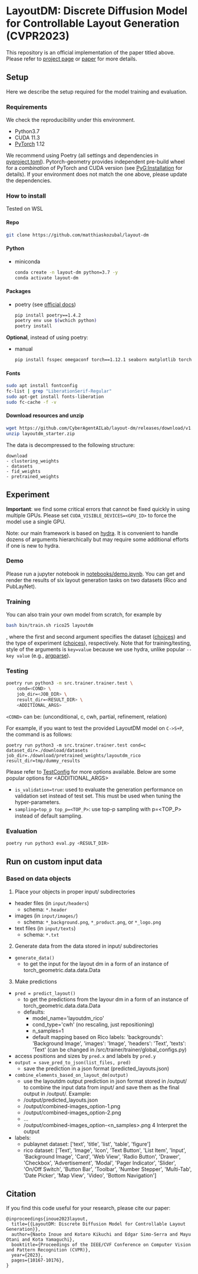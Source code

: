 # LayoutDM: Discrete Diffusion Model for Controllable Layout Generation (CVPR2023)
This repository is an official implementation of the paper titled above.
Please refer to [project page](https://cyberagentailab.github.io/layout-dm/) or [paper](https://arxiv.org/abs/2303.08137) for more details.

## Setup
Here we describe the setup required for the model training and evaluation.

### Requirements
We check the reproducibility under this environment.
- Python3.7
- CUDA 11.3
- [PyTorch](https://pytorch.org/get-started/locally/) 1.12

We recommend using Poetry (all settings and dependencies in [pyproject.toml](pyproject.toml)).
Pytorch-geometry provides independent pre-build wheel for a *combination* of PyTorch and CUDA version (see [PyG:Installation](https://pytorch-geometric.readthedocs.io/en/latest/install/installation.html
) for details). If your environment does not match the one above, please update the dependencies.


### How to install
Tested on WSL

#### Repo
  ```bash
  git clone https://github.com/matthiaskozubal/layout-dm
  ```

#### Python 
- miniconda
  ```bash
  conda create -n layout-dm python=3.7 -y
  conda activate layout-dm
  ```

#### Packages
- poetry (see [official docs](https://python-poetry.org/docs/))
  ```bash
  pip install poetry==1.4.2
  poetry env use $(wchich python)
  poetry install  
  ```

**Optional**, instead of using poetry:
- manual 
  ```bash
  pip install fsspec omegaconf torch==1.12.1 seaborn matplotlib torch-geometric==2.3.1 torchaudio==0.12.1 torchvision==0.13.1 hydra-core==1.1.2
  ```

#### Fonts
  ```bash
  sudo apt install fontconfig
  fc-list | grep "LiberationSerif-Regular"
  sudo apt-get install fonts-liberation
  sudo fc-cache -f -v
```

#### Download resources and unzip
``` bash
wget https://github.com/CyberAgentAILab/layout-dm/releases/download/v1.0.0/layoutdm_starter.zip
unzip layoutdm_starter.zip
```

The data is decompressed to the following structure:
```
download
- clustering_weights
- datasets
- fid_weights
- pretrained_weights
```

## Experiment
**Important**: we find some critical errors that cannot be fixed quickly in using multiple GPUs. Please set `CUDA_VISIBLE_DEVICES=<GPU_ID>` to force the model use a single GPU.

Note: our main framework is based on [hydra](https://hydra.cc/). It is convenient to handle dozens of arguments hierarchically but may require some additional efforts if one is new to hydra.

### Demo
Please run a jupyter notebook in [notebooks/demo.ipynb](notebooks/demo.ipynb). You can get and render the results of six layout generation tasks on two datasets (Rico and PubLayNet).

### Training
You can also train your own model from scratch, for example by

```bash
bash bin/train.sh rico25 layoutdm
```

, where the first and second argument specifies the dataset ([choices](src/trainer/trainer/config/dataset)) and the type of experiment ([choices](src/trainer/trainer/config/experiment)), respectively.
Note that for training/testing, style of the arguments is `key=value` because we use hydra, unlike popular `--key value` (e.g., [argparse](https://docs.python.org/3/library/argparse.html)).

### Testing

```bash
poetry run python3 -m src.trainer.trainer.test \
    cond=<COND> \
    job_dir=<JOB_DIR> \
    result_dir=<RESULT_DIR> \
    <ADDITIONAL_ARGS>
```
`<COND>` can be: (unconditional, c, cwh, partial, refinement, relation)

For example, if you want to test the provided LayoutDM model on `C->S+P`, the command is as follows:
```
poetry run python3 -m src.trainer.trainer.test cond=c dataset_dir=./download/datasets job_dir=./download/pretrained_weights/layoutdm_rico result_dir=tmp/dummy_results
```

Please refer to [TestConfig](src/trainer/trainer/hydra_configs.py#L12) for more options available.
Below are some popular options for <ADDITIONAL_ARGS>
- `is_validation=true`: used to evaluate the generation performance on validation set instead of test set. This must be used when tuning the hyper-parameters.
- `sampling=top_p top_p=<TOP_P>`: use top-p sampling with p=<TOP_P>　instead of default sampling.

### Evaluation
```bash
poetry run python3 eval.py <RESULT_DIR>
```

## Run on custom input data
### Based on data objects 
1. Place your objects in proper input/ subdirectories
  - header files (in `input/headers`)
    - schema: `*.header`
  - images (in `input/images/`)
    - schema: `*_background.png`, `*_product.png`, or `*_logo.png`
  - text files (in `input/texts`)
    - schema: `*.txt`
2. Generate data from the data stored in input/ subdirectories
  - `generate_data()`
    - to get the input for the layout dm in a form of an instance of torch_geometric.data.data.Data
3. Make predictions
  - `pred = predict_layout()`
    - to get the predictions from the layour dm in a form of an instance of torch_geometric.data.data.Data
    - defaults:
      - model_name='layoutdm_rico'
      - cond_type='cwh' (no rescaling, just repositioning)
      - n_samples=1
      - default mapping based on Rico labels: 'backgrounds': 'Background Image', 'images': 'Image', 'headers': 'Text', 'texts': 'Text' (can be changed in /src/trainer/trainer/global_configs.py)
  - access positions and sizes by `pred.x` and labels by `pred.y`
  - `output = save_pred_to_json(list_files, pred)`
    - save the prediction in a json format (predicted_layouts.json)
  - `combine_elements_based_on_layout_dm(output)`
    - use the layoutdm output prediction in json format stored in /output/ to combine the input data from input/ and save them as the final output in /output/. Example:
    - /output/predicted_layouts.json
    - /output/combined-images_option-1.png
    - /output/combined-images_option-2.png
    - ...
    - /output/combined-images_option-<n_samples>.png
4 Interpret the output
  - labels:
    - publaynet dataset: ['text', 'title', 'list', 'table', 'figure']
    - rico dataset: ['Text', 'Image', 'Icon', 'Text Button', 'List Item', 'Input', 'Background Image', 'Card', 'Web View', 'Radio Button', 'Drawer', 'Checkbox', 'Advertisement', 'Modal', 'Pager Indicator', 'Slider', 'On/Off Switch', 'Button Bar', 'Toolbar', 'Number Stepper', 'Multi-Tab', 'Date Picker', 'Map View', 'Video', 'Bottom Navigation']


## Citation

If you find this code useful for your research, please cite our paper:

```
@inproceedings{inoue2023layout,
  title={{LayoutDM: Discrete Diffusion Model for Controllable Layout Generation}},
  author={Naoto Inoue and Kotaro Kikuchi and Edgar Simo-Serra and Mayu Otani and Kota Yamaguchi},
  booktitle={Proceedings of the IEEE/CVF Conference on Computer Vision and Pattern Recognition (CVPR)},
  year={2023},
  pages={10167-10176},
}
```
